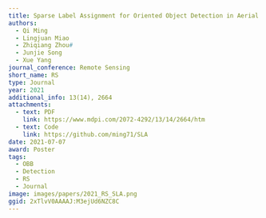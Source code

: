 ```yaml
---
title: Sparse Label Assignment for Oriented Object Detection in Aerial Images
authors:
  - Qi Ming
  - Lingjuan Miao
  - Zhiqiang Zhou#
  - Junjie Song
  - Xue Yang
journal_conference: Remote Sensing
short_name: RS
type: Journal
year: 2021
additional_info: 13(14), 2664
attachments:
  - text: PDF
    link: https://www.mdpi.com/2072-4292/13/14/2664/htm
  - text: Code
    link: https://github.com/ming71/SLA
date: 2021-07-07
award: Poster
tags:
  - OBB
  - Detection
  - RS
  - Journal
image: images/papers/2021_RS_SLA.png
ggid: 2xTlvV0AAAAJ:M3ejUd6NZC8C
---
```

